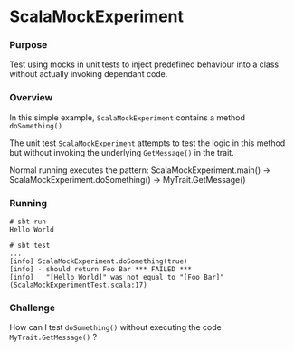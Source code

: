 # ScalaMockExperiment

### Purpose
Test using mocks in unit tests to inject predefined behaviour into a class without actually invoking dependant code.

### Overview
In this simple example, `ScalaMockExperiment` contains a method `doSomething()`

The unit test `ScalaMockExperiment` attempts to test the logic in this method but without invoking the underlying `GetMessage()` in the trait.

Normal running executes the pattern:
ScalaMockExperiment.main() -> ScalaMockExperiment.doSomething() -> MyTrait.GetMessage()

### Running
```aidl
# sbt run
Hello World
```

```aidl
# sbt test
...
[info] ScalaMockExperiment.doSomething(true)
[info] - should return Foo Bar *** FAILED ***
[info]   "[Hello World]" was not equal to "[Foo Bar]" (ScalaMockExperimentTest.scala:17)
```

### Challenge
How can I test `doSomething()` without executing the code `MyTrait.GetMessage()` ?